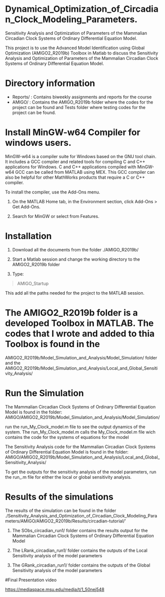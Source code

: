 # Dynamical_Optimization_of_Circadian_Clock_Modeling_Parameters.
Sensitivity Analysis and Optimization of Parameters of the Mammalian Circadian Clock Systems of Ordinary Differential Equation Model.

This project is to use the Advanced Model Identification using Global Optimization (AMIGO2_R2019b) Toolbox in Matlab to discuss the Sensitivity Analysis and Optimization of Parameters of the Mammalian Circadian Clock Systems of Ordinary Differential Equation Model.


# Directory information

- Reports/ : Contains biweekly assignments and reports for the course
- AMIGO/  : Contains the AMIGO_R2019b folder where the codes for the project can be found and Tests folder where testing codes for the project can be found.

# Install MinGW-w64 Compiler for windows users.

MinGW-w64 is a compiler suite for Windows based on the GNU tool chain. It includes a GCC compiler and related tools for compiling C and C++ applications for Windows. C and C++ 
applications compiled with MinGW-w64 GCC can be called from MATLAB using MEX. This GCC compiler can also be helpful for other MathWorks products that require a C or C++ 
compiler.

To install the compiler, use the Add-Ons menu.

1. On the MATLAB Home tab, in the Environment section, click Add-Ons > Get Add-Ons.

2. Search for MinGW or select from Features.



# Installation

1. Download all the documents from the folder 
./AMIGO_R2019b/

2. Start a Matlab session and change the working directory to the AMIGO2_R2019b folder

3. Type:
> AMIGO_Startup

This add all the paths needed for the project to the MATLAB session.
      
# The AMIGO2_R2019b folder is a developed Toolbox in MATLAB. The codes that I wrote and added to thia Toolbox is found in the 
AMIGO2_R2019b/Model_Simulation_and_Analysis/Model_Simulation/  folder and the  AMIGO2_R2019b/Model_Simulation_and_Analysis/Local_and_Global_Sensitivity_Analysis/



# Run the Simulation

The  Mammalian Circadian Clock Systems of Ordinary Differential Equation Model is found in the folder:
AMIGO/AMIGO2_R2019b/Model_Simulation_and_Analysis/Model_Simulation/

run the run_My_Clock_model.m file to see the output dynamics of the system.  The run_My_Clock_model.m calls the My_Clock_model.m file wich contains the code for the systems of 
equations for the model


The Sensitivity Analysis code for the Mammalian Circadian Clock Systems of Ordinary Differential Equation Model is found in the folder: 
AMIGO/AMIGO2_R2019b/Model_Simulation_and_Analysis/Local_and_Global_Sensitivity_Analysis/

To get the outputs for the sensitivity analysis of the model parameters, run the run_.m file for either the local or global sensitivity analysis.


# Results of the simulations

The results of the simulation can be found in the folder ./Sensitivity_Analysis_and_Optimization_of_Circadian_Clock_Modeling_Parameters/AMIGO/AMIGO2_R2019b/Results/circadian-tutorial/'

1. The SObs_circadian_run1/ folder contains the results output for the Mammalian Circadian Clock Systems of Ordinary Differential Equation Model

2. The LRank_circadian_run1/ folder contains the outputs of the Local Sensitivity analysis of the model parameters 

3. The GRank_circadian_run1/ folder contains the outputs of the Global Sensitivity analysis of the model parameters


#Final Presentation video

https://mediaspace.msu.edu/media/t/1_50nej548


